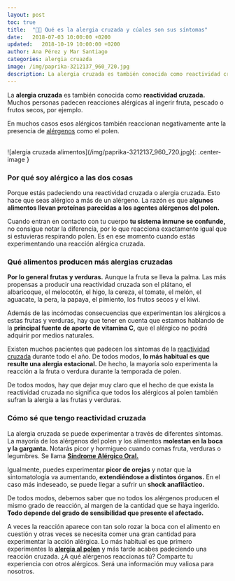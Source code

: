 ```yaml
---
layout: post
toc: true
title:  "🥜🤢 Qué es la alergia cruzada y cúales son sus síntomas"
date:   2018-07-03 10:00:00 +0200
updated:   2018-10-19 10:00:00 +0200
author: Ana Pérez y Mar Santiago
categories: alergia cruazda
image: /img/paprika-3212137_960_720.jpg
description: La alergia cruzada es también conocida como reactividad cruzada. Muchos personas padecen reacciones alérgicas al ingerir fruta, pescado o frutos secos, por ejemplo...
---
```


La **alergia cruzada** es también conocida como **reactividad cruzada.** Muchos personas padecen reacciones alérgicas al ingerir fruta, pescado o frutos secos, por ejemplo. 

En muchos casos esos alérgicos también reaccionan negativamente ante la presencia de [alérgenos](https://medlineplus.gov/spanish/ency/article/002229.htm) como el polen.

<br>
![alergia cruzada alimentos](/img/paprika-3212137_960_720.jpg){: .center-image }
<br>

### **Por qué soy alérgico a las dos cosas**

Porque estás padeciendo una reactividad cruzada o alergia cruzada. Esto hace que seas alérgico a más de un alérgeno. La razón es que **algunos alimentos llevan proteínas parecidas a los agentes alérgenos del polen.**

Cuando entran en contacto con tu cuerpo **tu sistema inmune se confunde,** no consigue notar la diferencia, por lo que reacciona exactamente igual que si estuvieras respirando polen. Es en ese momento cuando estás experimentando una reacción alérgica cruzada.

### **Qué alimentos producen más alergias cruzadas**

**Por lo general frutas y verduras.** Aunque la fruta se lleva la palma. Las más propensas a producir una reactividad cruzada son el plátano, el albaricoque, el melocotón, el higo, la cereza, el tomate, el melón, el aguacate, la pera, la papaya, el pimiento, los frutos secos y el kiwi.

Además de las incómodas consecuencias que experimentan los alérgicos a estas frutas y verduras, hay que tener en cuenta que estamos hablando de la **principal fuente de aporte de vitamina C,** que el alérgico no podrá adquirir por medios naturales.

Existen muchos pacientes que padecen los síntomas de la [reactividad cruzada](http://ecodiario.eleconomista.es/salud/noticias/1086266/03/09/Alergias-que-se-cruzan.html) durante todo el año. De todos modos, **lo más habitual es que resulte una alergia estacional.** De hecho, la mayoría solo experimenta la reacción a la fruta o verdura durante la temporada de polen. 

De todos modos, hay que dejar muy claro que el hecho de que exista la reactividad cruzada no significa que todos los alérgicos al polen también sufran la alergia a las frutas y verduras.

### **Cómo sé que tengo reactividad cruzada**

La alergia cruzada se puede experimentar a través de diferentes síntomas. La mayoría de los alérgenos del polen y los alimentos **molestan en la boca y la garganta.** Notarás picor y hormigueo cuando comas fruta, verduras o legumbres. Se llama **[Síndrome Alérgico Oral.](https://kidshealth.org/es/parents/oas-sydrome-esp.html)**

Igualmente, puedes experimentar **picor de orejas** y notar que la sintomatología va aumentando, **extendiéndose a distintos órganos.** En el caso más indeseado, se puede llegar a sufrir un **shock anafiláctico.**

De todos modos, debemos saber que no todos los alérgenos producen el mismo grado de reacción, al margen de la cantidad que se haya ingerido. **Todo depende del grado de sensibilidad que presente el afectado.**

A veces la reacción aparece con tan solo rozar la boca con el alimento en cuestión y otras veces se necesita comer una gran cantidad para experimentar la acción alérgica. Lo más habitual es que primero experimentes la **[alergia al polen](https://zenseiapp.com/blog/2018/05/09/como-prevenir-alergia-polen/)** y más tarde acabes padeciendo una reacción cruzada. ¿A qué alérgenos reaccionas tú? Comparte tu experiencia con otros alérgicos. Será una información muy valiosa para nosotros.
